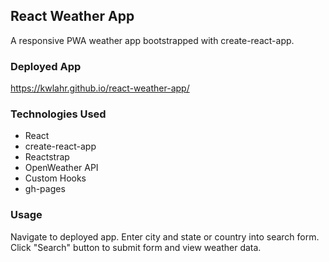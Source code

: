 ## React Weather App

A responsive PWA weather app bootstrapped with create-react-app.

### Deployed App

https://kwlahr.github.io/react-weather-app/

### Technologies Used

- React
- create-react-app
- Reactstrap
- OpenWeather API
- Custom Hooks
- gh-pages

### Usage

Navigate to deployed app. Enter city and state or country into search form. Click "Search" button to submit form and view weather data.